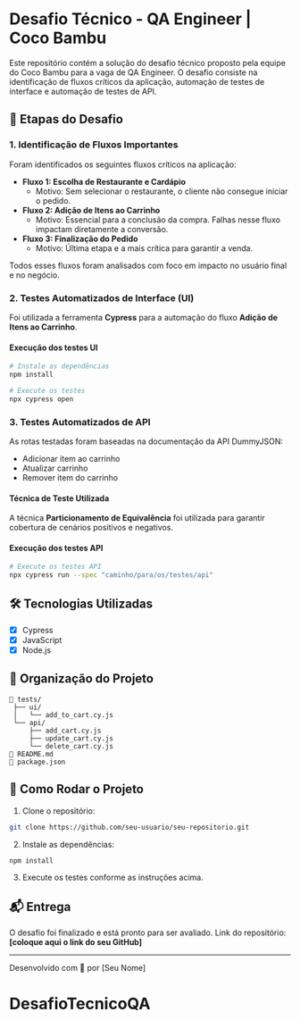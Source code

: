 # Desafio Técnico - QA Engineer | Coco Bambu

Este repositório contém a solução do desafio técnico proposto pela equipe do Coco Bambu para a vaga de QA Engineer. O desafio consiste na identificação de fluxos críticos da aplicação, automação de testes de interface e automação de testes de API.

## 🧠 Etapas do Desafio

### 1. Identificação de Fluxos Importantes

Foram identificados os seguintes fluxos críticos na aplicação:
- **Fluxo 1: Escolha de Restaurante e Cardápio**
  - Motivo: Sem selecionar o restaurante, o cliente não consegue iniciar o pedido.
- **Fluxo 2: Adição de Itens ao Carrinho**
  - Motivo: Essencial para a conclusão da compra. Falhas nesse fluxo impactam diretamente a conversão.
- **Fluxo 3: Finalização do Pedido**
  - Motivo: Última etapa e a mais crítica para garantir a venda.

Todos esses fluxos foram analisados com foco em impacto no usuário final e no negócio.

### 2. Testes Automatizados de Interface (UI)

Foi utilizada a ferramenta **Cypress** para a automação do fluxo **Adição de Itens ao Carrinho**.

#### Execução dos testes UI

```bash
# Instale as dependências
npm install

# Execute os testes
npx cypress open
```

### 3. Testes Automatizados de API

As rotas testadas foram baseadas na documentação da API DummyJSON:

- Adicionar item ao carrinho
- Atualizar carrinho
- Remover item do carrinho

#### Técnica de Teste Utilizada

A técnica **Particionamento de Equivalência** foi utilizada para garantir cobertura de cenários positivos e negativos.

#### Execução dos testes API

```bash
# Execute os testes API
npx cypress run --spec "caminho/para/os/testes/api"
```

## 🛠️ Tecnologias Utilizadas

- [x] Cypress
- [x] JavaScript
- [x] Node.js

## 📁 Organização do Projeto

```
📂 tests/
 ├── ui/
 │   └── add_to_cart.cy.js
 └── api/
     ├── add_cart.cy.js
     ├── update_cart.cy.js
     └── delete_cart.cy.js
📄 README.md
📄 package.json
```

## 🚀 Como Rodar o Projeto

1. Clone o repositório:
```bash
git clone https://github.com/seu-usuario/seu-repositorio.git
```

2. Instale as dependências:
```bash
npm install
```

3. Execute os testes conforme as instruções acima.

## 📬 Entrega

O desafio foi finalizado e está pronto para ser avaliado. Link do repositório: **[coloque aqui o link do seu GitHub]**

---

Desenvolvido com 💛 por [Seu Nome]
# DesafioTecnicoQA

